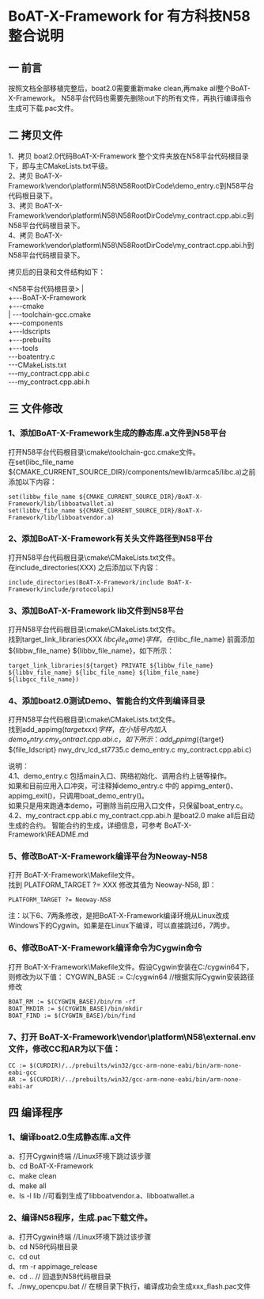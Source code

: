 # BoAT-X-Framework for 有方科技N58整合说明


## 一 前言

按照文档全部移植完整后，boat2.0需要重新make clean,再make all整个BoAT-X-Framework。
N58平台代码也需要先删除out下的所有文件，再执行编译指令生成可下载.pac文件。


## 二 拷贝文件

1、拷贝 boat2.0代码BoAT-X-Framework 整个文件夹放在N58平台代码根目录下，即与主CMakeLists.txt平级。  
2、拷贝 BoAT-X-Framework\vendor\platform\N58\N58RootDirCode\demo_entry.c到N58平台代码根目录下。  
3、拷贝 BoAT-X-Framework\vendor\platform\N58\N58RootDirCode\my_contract.cpp.abi.c到N58平台代码根目录下。  
4、拷贝 BoAT-X-Framework\vendor\platform\N58\N58RootDirCode\my_contract.cpp.abi.h到N58平台代码根目录下。  


拷贝后的目录和文件结构如下：

<N58平台代码根目录>
|  
+---BoAT-X-Framework  
+---cmake  
|   \---toolchain-gcc.cmake  
+---components  
+---ldscripts  
+---prebuilts  
+---tools  
\---boatentry.c  
\---CMakeLists.txt  
\---my_contract.cpp.abi.c  
\---my_contract.cpp.abi.h  


## 三 文件修改

### 1、添加BoAT-X-Framework生成的静态库.a文件到N58平台

  打开N58平台代码根目录\cmake\toolchain-gcc.cmake文件。  
  在set(libc_file_name ${CMAKE_CURRENT_SOURCE_DIR}/components/newlib/armca5/libc.a)之前添加以下内容：
    
    set(libbw_file_name ${CMAKE_CURRENT_SOURCE_DIR}/BoAT-X-Framework/lib/libboatwallet.a)
    set(libbv_file_name ${CMAKE_CURRENT_SOURCE_DIR}/BoAT-X-Framework/lib/libboatvendor.a)
	
### 2、添加BoAT-X-Framework有关头文件路径到N58平台
  打开N58平台代码根目录\cmake\CMakeLists.txt文件。  
  在include_directories(XXX) 之后添加以下内容：
  
  	include_directories(BoAT-X-Framework/include BoAT-X-Framework/include/protocolapi)
  
### 3、添加BoAT-X-Framework lib文件到N58平台
  打开N58平台代码根目录\cmake\CMakeLists.txt文件。  
  找到target_link_libraries(XXX ${libc_file_name}) 字样，在${libc_file_name} 前面添加 ${libbw_file_name} ${libbv_file_name}，如下所示：  
  
  	target_link_libraries(${target} PRIVATE ${libbw_file_name} ${libbv_file_name} ${libc_file_name} ${libm_file_name} ${libgcc_file_name})

### 4、添加boat2.0测试Demo、智能合约文件到编译目录
  打开N58平台代码根目录\cmake\CMakeLists.txt文件。  
  找到add_appimg(${target} xxx ) 字样，在小括号内加入demo_entry.c my_contract.cpp.abi.c，如下所示：  
  add_appimg(${target} ${file_ldscript} nwy_drv_lcd_st7735.c demo_entry.c my_contract.cpp.abi.c) 

  说明：  
  4.1、demo_entry.c 包括main入口、网络初始化、调用合约上链等操作。  
      如果和目前应用入口冲突，可注释掉demo_entry.c 中的 appimg_enter()、appimg_exit()，只调用boat_demo_entry()。  
      如果只是用来跑通本demo，可删除当前应用入口文件，只保留boat_entry.c。  
  4.2、my_contract.cpp.abi.c my_contract.cpp.abi.h 是boat2.0 make all后自动生成的合约。
     智能合约的生成，详细信息，可参考 BoAT-X-Framework\README.md  
	
### 5、修改BoAT-X-Framework编译平台为Neoway-N58
  打开 BoAT-X-Framework\Makefile文件。  
  找到 PLATFORM_TARGET ?= XXX 修改其值为 Neoway-N58, 即： 
  	
	PLATFORM_TARGET ?= Neoway-N58  


注：以下6、7两条修改，是把BoAT-X-Framework编译环境从Linux改成Windows下的Cygwin。如果是在Linux下编译，可以直接跳过6，7两步。

### 6、修改BoAT-X-Framework编译命令为Cygwin命令
  打开 BoAT-X-Framework\Makefile文件。假设Cygwin安装在C:/cygwin64下，则修改为以下值： 
  CYGWIN_BASE := C:/cygwin64 //根据实际Cygwin安装路径修改  
  	
	BOAT_RM := $(CYGWIN_BASE)/bin/rm -rf  
  	BOAT_MKDIR := $(CYGWIN_BASE)/bin/mkdir  
  	BOAT_FIND := $(CYGWIN_BASE)/bin/find  

### 7、打开 BoAT-X-Framework\vendor\platform\N58\external.env文件，修改CC和AR为以下值：
  	CC := $(CURDIR)/../prebuilts/win32/gcc-arm-none-eabi/bin/arm-none-eabi-gcc  
  	AR := $(CURDIR)/../prebuilts/win32/gcc-arm-none-eabi/bin/arm-none-eabi-ar  

## 四 编译程序

### 1、编译boat2.0生成静态库.a文件
   a、打开Cygwin终端 //Linux环境下跳过该步骤  
   b、cd BoAT-X-Framework  
   c、make clean  
   d、make all  
   e、ls -l lib //可看到生成了libboatvendor.a、libboatwallet.a  

### 2、编译N58程序，生成.pac下载文件。
   a、打开Cygwin终端 //Linux环境下跳过该步骤  
   b、cd N58代码根目录  
   c、cd out  
   d、rm -r appimage_release  
   e、cd .. // 回退到N58代码根目录  
   f、./nwy_opencpu.bat // 在根目录下执行，编译成功会生成xxx_flash.pac文件  


	
	
	
